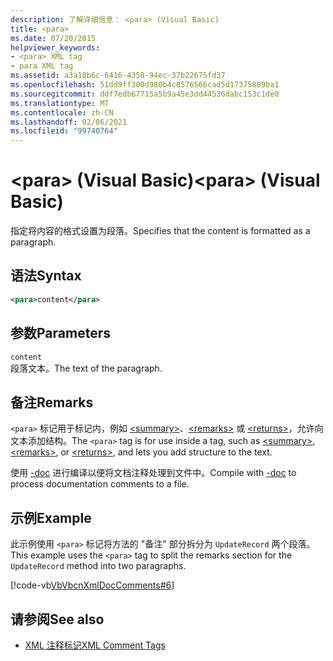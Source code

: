 ```yaml
---
description: 了解详细信息： <para> (Visual Basic)
title: <para>
ms.date: 07/20/2015
helpviewer_keywords:
- <para> XML tag
- para XML tag
ms.assetid: a3a18b6c-6416-4358-94ec-37b22675fd37
ms.openlocfilehash: 51dd9ff300d980b4c0576566cad5d17375889ba1
ms.sourcegitcommit: ddf7edb67715a5b9a45e3dd44536dabc153c1de0
ms.translationtype: MT
ms.contentlocale: zh-CN
ms.lasthandoff: 02/06/2021
ms.locfileid: "99740764"
---
```

# <a name="para-visual-basic"></a><span data-ttu-id="3f534-103">\<para> (Visual Basic)</span><span class="sxs-lookup"><span data-stu-id="3f534-103">\<para> (Visual Basic)</span></span>

<span data-ttu-id="3f534-104">指定将内容的格式设置为段落。</span><span class="sxs-lookup"><span data-stu-id="3f534-104">Specifies that the content is formatted as a paragraph.</span></span>  
  
## <a name="syntax"></a><span data-ttu-id="3f534-105">语法</span><span class="sxs-lookup"><span data-stu-id="3f534-105">Syntax</span></span>  
  
```xml  
<para>content</para>  
```  
  
## <a name="parameters"></a><span data-ttu-id="3f534-106">参数</span><span class="sxs-lookup"><span data-stu-id="3f534-106">Parameters</span></span>  

 `content`  
 <span data-ttu-id="3f534-107">段落文本。</span><span class="sxs-lookup"><span data-stu-id="3f534-107">The text of the paragraph.</span></span>  
  
## <a name="remarks"></a><span data-ttu-id="3f534-108">备注</span><span class="sxs-lookup"><span data-stu-id="3f534-108">Remarks</span></span>  

 <span data-ttu-id="3f534-109">`<para>` 标记用于标记内，例如 [\<summary>](summary.md)、[\<remarks>](remarks.md) 或 [\<returns>](returns.md)，允许向文本添加结构。</span><span class="sxs-lookup"><span data-stu-id="3f534-109">The `<para>` tag is for use inside a tag, such as [\<summary>](summary.md), [\<remarks>](remarks.md), or [\<returns>](returns.md), and lets you add structure to the text.</span></span>  
  
 <span data-ttu-id="3f534-110">使用 [-doc](../../reference/command-line-compiler/doc.md) 进行编译以便将文档注释处理到文件中。</span><span class="sxs-lookup"><span data-stu-id="3f534-110">Compile with [-doc](../../reference/command-line-compiler/doc.md) to process documentation comments to a file.</span></span>  
  
## <a name="example"></a><span data-ttu-id="3f534-111">示例</span><span class="sxs-lookup"><span data-stu-id="3f534-111">Example</span></span>  

 <span data-ttu-id="3f534-112">此示例使用 `<para>` 标记将方法的 "备注" 部分拆分为 `UpdateRecord` 两个段落。</span><span class="sxs-lookup"><span data-stu-id="3f534-112">This example uses the `<para>` tag to split the remarks section for the `UpdateRecord` method into two paragraphs.</span></span>  
  
 [!code-vb[VbVbcnXmlDocComments#6](~/samples/snippets/visualbasic/VS_Snippets_VBCSharp/VbVbcnXmlDocComments/VB/Class1.vb#6)]  
  
## <a name="see-also"></a><span data-ttu-id="3f534-113">请参阅</span><span class="sxs-lookup"><span data-stu-id="3f534-113">See also</span></span>

- [<span data-ttu-id="3f534-114">XML 注释标记</span><span class="sxs-lookup"><span data-stu-id="3f534-114">XML Comment Tags</span></span>](index.md)
